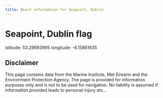 ```yaml
---
title: Beach information for Seapoint, Dublin
---
```

# Seapoint, Dublin <span class="material-icons blue-flag">flag</span>

<div class="location-info">latitude: 53.29693995 longitude: -6.15861635</div>
<div class="met-eireann-warnings"></div>
<div></div>

## Disclaimer

This page contains data from the Marine Institute, 
Met Eireann and the Environment Protection Agency. The page is provided for
information purposes only and is not to be used for navigation. No liability 
is assumed if information provided leads to personal injury etc...